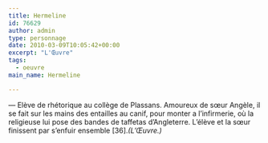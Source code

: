 ```yaml
---
title: Hermeline
id: 76629
author: admin
type: personnage
date: 2010-03-09T10:05:42+00:00
excerpt: "L'Œuvre"
tags:
  - oeuvre
main_name: Hermeline

---
```

— Elève de rhétorique au collège de Plassans. Amoureux de sœur Angèle, il se fait sur les mains des entailles au canif, pour monter a l&rsquo;infirmerie, où la religieuse lui pose des bandes de taffetas d&rsquo;Angleterre. L&rsquo;élève et la sœur finissent par s&rsquo;enfuir ensemble [36]._(L&rsquo;Œuvre.)_